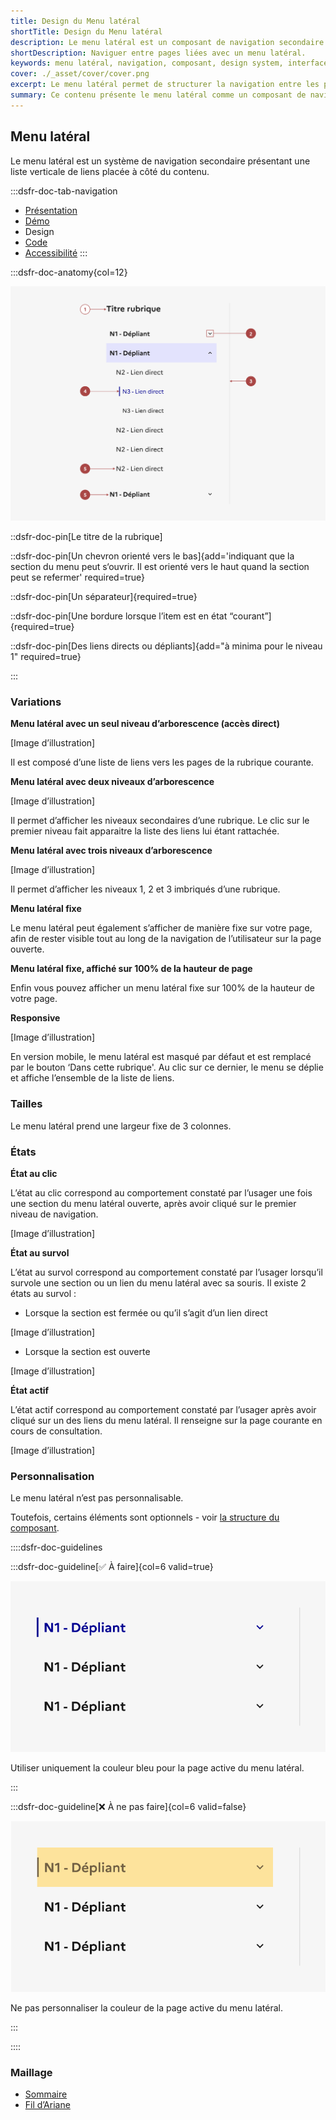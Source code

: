 ```yaml
---
title: Design du Menu latéral
shortTitle: Design du Menu latéral
description: Le menu latéral est un composant de navigation secondaire qui organise des liens verticaux pour guider l’usager entre différentes pages d’une même rubrique.
shortDescription: Naviguer entre pages liées avec un menu latéral.
keywords: menu latéral, navigation, composant, design system, interface, UX, accessibilité, hiérarchie, rubrique, sommaire
cover: ./_asset/cover/cover.png
excerpt: Le menu latéral permet de structurer la navigation entre les pages d’une même rubrique ou d’un thème. Il s’utilise en complément de la navigation principale, notamment pour les sites à profondeur élevée.
summary: Ce contenu présente le menu latéral comme un composant de navigation secondaire destiné à faciliter la circulation entre les pages d’une rubrique. Il détaille ses cas d’usage, ses comportements interactifs, ses variations selon la profondeur de navigation, et les règles éditoriales à respecter. Il précise également les contraintes de structure, les bonnes pratiques en responsive, et rappelle les distinctions avec le sommaire. Ce guide est conçu pour les équipes souhaitant implémenter une navigation hiérarchique claire et accessible dans des interfaces complexes.
---
```


## Menu latéral

Le menu latéral est un système de navigation secondaire présentant une liste verticale de liens placée à côté du contenu.

:::dsfr-doc-tab-navigation
- [Présentation](../index.md)
- [Démo](../demo/index.md)
- Design
- [Code](../code/index.md)
- [Accessibilité](../accessibility/index.md)
:::

:::dsfr-doc-anatomy{col=12}

![Anatomie du menu latéral](../_asset/anatomy/anatomy-1.png)

::dsfr-doc-pin[Le titre de la rubrique]

::dsfr-doc-pin[Un chevron orienté vers le bas]{add='indiquant que la section du menu peut s‘ouvrir. Il est orienté vers le haut quand la section peut se refermer' required=true}

::dsfr-doc-pin[Un séparateur]{required=true}

::dsfr-doc-pin[Une bordure lorsque l’item est en état “courant”]{required=true}

::dsfr-doc-pin[Des liens directs ou dépliants]{add="à minima pour le niveau 1" required=true}

:::

### Variations

**Menu latéral avec un seul niveau d’arborescence (accès direct)**

[Image d’illustration]

Il est composé d’une liste de liens vers les pages de la rubrique courante.

**Menu latéral avec deux niveaux d’arborescence**

[Image d’illustration]

Il permet d’afficher les niveaux secondaires d’une rubrique. Le clic sur le premier niveau fait apparaitre la liste des liens lui étant rattachée.

**Menu latéral avec trois niveaux d’arborescence**

[Image d’illustration]

Il permet d’afficher les niveaux 1, 2 et 3 imbriqués d’une rubrique.

**Menu latéral fixe**

Le menu latéral peut également s’afficher de manière fixe sur votre page, afin de rester visible tout au long de la navigation de l’utilisateur sur la page ouverte.

**Menu latéral fixe, affiché sur 100% de la hauteur de page**

Enfin vous pouvez afficher un menu latéral fixe sur 100% de la hauteur de votre page.

**Responsive**

[Image d’illustration]

En version mobile, le menu latéral est masqué par défaut et est remplacé par le bouton ‘Dans cette rubrique'. Au clic sur ce dernier, le menu se déplie et affiche l’ensemble de la liste de liens.

### Tailles

Le menu latéral prend une largeur fixe de 3 colonnes.

### États

**État au clic**

L’état au clic correspond au comportement constaté par l’usager une fois une section du menu latéral ouverte, après avoir cliqué sur le premier niveau de navigation.

[Image d’illustration]

**État au survol**

L’état au survol correspond au comportement constaté par l’usager lorsqu’il survole une section ou un lien du menu latéral avec sa souris. Il existe 2 états au survol :

- Lorsque la section est fermée ou qu’il s’agit d’un lien direct

[Image d’illustration]

- Lorsque la section est ouverte

[Image d’illustration]

**État actif**

L’état actif correspond au comportement constaté par l’usager après avoir cliqué sur un des liens du menu latéral. Il renseigne sur la page courante en cours de consultation.

[Image d’illustration]

### Personnalisation

Le menu latéral n’est pas personnalisable.

Toutefois, certains éléments sont optionnels - voir [la structure du composant](#menu-latéral).

::::dsfr-doc-guidelines

:::dsfr-doc-guideline[✅ À faire]{col=6 valid=true}

![À faire](../_asset/custom/do-1.png)

Utiliser uniquement la couleur bleu pour la page active du menu latéral.

:::

:::dsfr-doc-guideline[❌ À ne pas faire]{col=6 valid=false}

![À ne pas faire](../_asset/custom/dont-1.png)

Ne pas personnaliser la couleur de la page active du menu latéral.

:::

::::

### Maillage

- [Sommaire](../../../../summary/_part/doc/index.md)
- [Fil d’Ariane](../../../../breadcrumb/_part/doc/index.md)
